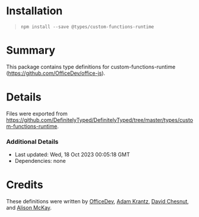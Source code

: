 # Installation
> `npm install --save @types/custom-functions-runtime`

# Summary
This package contains type definitions for custom-functions-runtime (https://github.com/OfficeDev/office-js).

# Details
Files were exported from https://github.com/DefinitelyTyped/DefinitelyTyped/tree/master/types/custom-functions-runtime.

### Additional Details
 * Last updated: Wed, 18 Oct 2023 00:05:18 GMT
 * Dependencies: none

# Credits
These definitions were written by [OfficeDev](https://github.com/OfficeDev), [Adam Krantz](https://github.com/akrantz), [David Chesnut](https://github.com/davidchesnut), and [Alison McKay](https://github.com/alison-mk).
